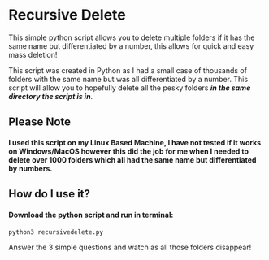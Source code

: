 # Recursive Delete
This simple python script allows you to delete multiple folders if it has the same name but differentiated by a number, this allows for quick and easy mass deletion!

This script was created in Python as I had a small case of thousands of folders with the same name but was all differentiated by a number.
This script will allow you to hopefully delete all the pesky folders ***in the same directory the script is in***.

## Please Note
#### I used this script on my Linux Based Machine, I have not tested if it works on Windows/MacOS however this did the job for me when I needed to delete over 1000 folders which all had the same name but differentiated by numbers.

## How do I use it?
#### Download the python script and run in terminal:
```python
python3 recursivedelete.py
```
Answer the 3 simple questions and watch as all those folders disappear!
